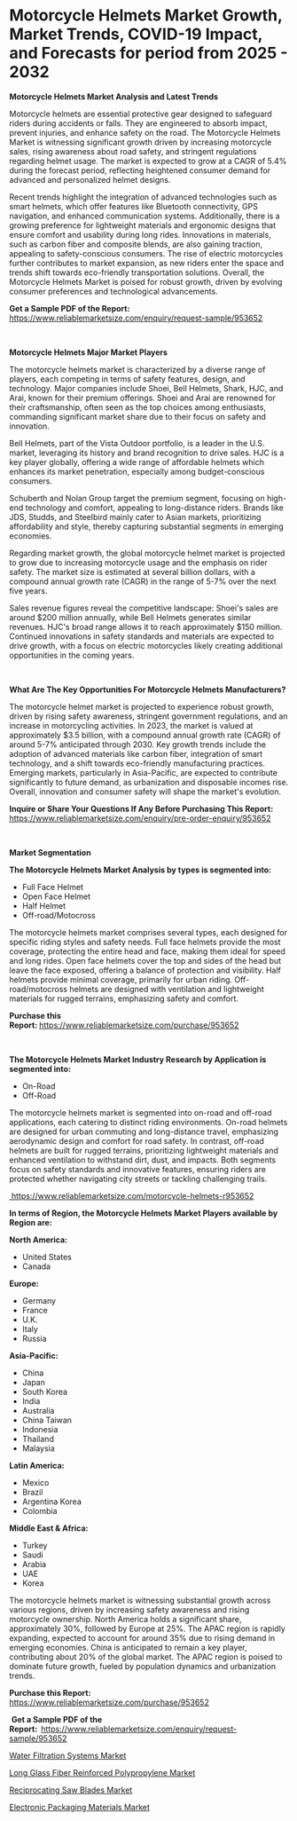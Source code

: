 <p><h1>Motorcycle Helmets Market Growth, Market Trends, COVID-19 Impact, and Forecasts for period from 2025 - 2032</h1></p><p><strong>Motorcycle Helmets Market Analysis and Latest Trends</strong></p>
<p><p>Motorcycle helmets are essential protective gear designed to safeguard riders during accidents or falls. They are engineered to absorb impact, prevent injuries, and enhance safety on the road. The Motorcycle Helmets Market is witnessing significant growth driven by increasing motorcycle sales, rising awareness about road safety, and stringent regulations regarding helmet usage. The market is expected to grow at a CAGR of 5.4% during the forecast period, reflecting heightened consumer demand for advanced and personalized helmet designs.</p><p>Recent trends highlight the integration of advanced technologies such as smart helmets, which offer features like Bluetooth connectivity, GPS navigation, and enhanced communication systems. Additionally, there is a growing preference for lightweight materials and ergonomic designs that ensure comfort and usability during long rides. Innovations in materials, such as carbon fiber and composite blends, are also gaining traction, appealing to safety-conscious consumers. The rise of electric motorcycles further contributes to market expansion, as new riders enter the space and trends shift towards eco-friendly transportation solutions. Overall, the Motorcycle Helmets Market is poised for robust growth, driven by evolving consumer preferences and technological advancements.</p></p>
<p><strong>Get a Sample PDF of the Report:&nbsp;</strong> <a href="https://www.reliablemarketsize.com/enquiry/request-sample/953652?utm_campaign=2034&utm_medium=2&utm_source=Github&utm_content=ia&utm_term=07032025&utm_id=motorcycle-helmets">https://www.reliablemarketsize.com/enquiry/request-sample/953652</a></p>
<p>&nbsp;</p>
<p><strong>Motorcycle Helmets Major Market Players</strong></p>
<p><p>The motorcycle helmets market is characterized by a diverse range of players, each competing in terms of safety features, design, and technology. Major companies include Shoei, Bell Helmets, Shark, HJC, and Arai, known for their premium offerings. Shoei and Arai are renowned for their craftsmanship, often seen as the top choices among enthusiasts, commanding significant market share due to their focus on safety and innovation.</p><p>Bell Helmets, part of the Vista Outdoor portfolio, is a leader in the U.S. market, leveraging its history and brand recognition to drive sales. HJC is a key player globally, offering a wide range of affordable helmets which enhances its market penetration, especially among budget-conscious consumers.</p><p>Schuberth and Nolan Group target the premium segment, focusing on high-end technology and comfort, appealing to long-distance riders. Brands like JDS, Studds, and Steelbird mainly cater to Asian markets, prioritizing affordability and style, thereby capturing substantial segments in emerging economies.</p><p>Regarding market growth, the global motorcycle helmet market is projected to grow due to increasing motorcycle usage and the emphasis on rider safety. The market size is estimated at several billion dollars, with a compound annual growth rate (CAGR) in the range of 5-7% over the next five years.</p><p>Sales revenue figures reveal the competitive landscape: Shoei's sales are around $200 million annually, while Bell Helmets generates similar revenues. HJC's broad range allows it to reach approximately $150 million. Continued innovations in safety standards and materials are expected to drive growth, with a focus on electric motorcycles likely creating additional opportunities in the coming years.</p></p>
<p>&nbsp;</p>
<p><strong>What Are The Key Opportunities For Motorcycle Helmets Manufacturers?</strong></p>
<p><p>The motorcycle helmet market is projected to experience robust growth, driven by rising safety awareness, stringent government regulations, and an increase in motorcycling activities. In 2023, the market is valued at approximately $3.5 billion, with a compound annual growth rate (CAGR) of around 5-7% anticipated through 2030. Key growth trends include the adoption of advanced materials like carbon fiber, integration of smart technology, and a shift towards eco-friendly manufacturing practices. Emerging markets, particularly in Asia-Pacific, are expected to contribute significantly to future demand, as urbanization and disposable incomes rise. Overall, innovation and consumer safety will shape the market's evolution.</p></p>
<p><strong>Inquire or Share Your Questions If Any Before Purchasing This Report:</strong> <a href="https://www.reliablemarketsize.com/enquiry/pre-order-enquiry/953652?utm_campaign=2034&utm_medium=2&utm_source=Github&utm_content=ia&utm_term=07032025&utm_id=motorcycle-helmets">https://www.reliablemarketsize.com/enquiry/pre-order-enquiry/953652</a></p>
<p>&nbsp;</p>
<p><strong>Market Segmentation</strong></p>
<p><strong>The Motorcycle Helmets Market Analysis by types is segmented into:</strong></p>
<p><ul><li>Full Face Helmet</li><li>Open Face Helmet</li><li>Half Helmet</li><li>Off-road/Motocross</li></ul></p>
<p><p>The motorcycle helmets market comprises several types, each designed for specific riding styles and safety needs. Full face helmets provide the most coverage, protecting the entire head and face, making them ideal for speed and long rides. Open face helmets cover the top and sides of the head but leave the face exposed, offering a balance of protection and visibility. Half helmets provide minimal coverage, primarily for urban riding. Off-road/motocross helmets are designed with ventilation and lightweight materials for rugged terrains, emphasizing safety and comfort.</p></p>
<p><strong>Purchase this Report:&nbsp;</strong><a href="https://www.reliablemarketsize.com/purchase/953652?utm_campaign=2034&utm_medium=2&utm_source=Github&utm_content=ia&utm_term=07032025&utm_id=motorcycle-helmets">https://www.reliablemarketsize.com/purchase/953652</a></p>
<p>&nbsp;</p>
<p><strong>The Motorcycle Helmets Market Industry Research by Application is segmented into:</strong></p>
<p><ul><li>On-Road</li><li>Off-Road</li></ul></p>
<p><p>The motorcycle helmets market is segmented into on-road and off-road applications, each catering to distinct riding environments. On-road helmets are designed for urban commuting and long-distance travel, emphasizing aerodynamic design and comfort for road safety. In contrast, off-road helmets are built for rugged terrains, prioritizing lightweight materials and enhanced ventilation to withstand dirt, dust, and impacts. Both segments focus on safety standards and innovative features, ensuring riders are protected whether navigating city streets or tackling challenging trails.</p></p>
<p><a href="https://www.reliablemarketsize.com/motorcycle-helmets-r953652?utm_campaign=2034&utm_medium=2&utm_source=Github&utm_content=ia&utm_term=07032025&utm_id=motorcycle-helmets">&nbsp;https://www.reliablemarketsize.com/motorcycle-helmets-r953652</a></p>
<p><strong>In terms of Region, the Motorcycle Helmets Market Players available by Region are:</strong></p>
<p>
    <p> <strong> North America: </strong>
        <ul>
            <li>United States</li>
            <li>Canada</li>
        </ul>
        </p> 
    <p> <strong> Europe: </strong>
        <ul>
            <li>Germany</li>
            <li>France</li>
            <li>U.K.</li>
            <li>Italy</li>
            <li>Russia</li>
        </ul>
        </p> 
    <p> <strong> Asia-Pacific: </strong>
        <ul>
            <li>China</li>
            <li>Japan</li>
            <li>South Korea</li>
            <li>India</li>
            <li>Australia</li>
            <li>China Taiwan</li>
            <li>Indonesia</li>
            <li>Thailand</li>
            <li>Malaysia</li>
        </ul>
        </p> 
    <p> <strong> Latin America: </strong>
        <ul>
            <li>Mexico</li>
            <li>Brazil</li>
            <li>Argentina Korea</li>
            <li>Colombia</li>
        </ul>
        </p> 
    <p> <strong> Middle East & Africa: </strong>
        <ul>
            <li>Turkey</li>
            <li>Saudi</li>
            <li>Arabia</li>
            <li>UAE</li>
            <li>Korea</li>
        </ul>
    </p>
    </p>
<p><p>The motorcycle helmets market is witnessing substantial growth across various regions, driven by increasing safety awareness and rising motorcycle ownership. North America holds a significant share, approximately 30%, followed by Europe at 25%. The APAC region is rapidly expanding, expected to account for around 35% due to rising demand in emerging economies. China is anticipated to remain a key player, contributing about 20% of the global market. The APAC region is poised to dominate future growth, fueled by population dynamics and urbanization trends.</p></p>
<p><strong>Purchase this Report: </strong><a href="https://www.reliablemarketsize.com/purchase/953652?utm_campaign=2034&utm_medium=2&utm_source=Github&utm_content=ia&utm_term=07032025&utm_id=motorcycle-helmets">https://www.reliablemarketsize.com/purchase/953652</a></p>
<p>&nbsp;<strong>Get a Sample PDF of the Report:&nbsp;&nbsp;</strong><a href="https://www.reliablemarketsize.com/enquiry/request-sample/953652?utm_campaign=2034&utm_medium=2&utm_source=Github&utm_content=ia&utm_term=07032025&utm_id=motorcycle-helmets">https://www.reliablemarketsize.com/enquiry/request-sample/953652</a></p>
<p><strong></strong></p>
<p><p><a href="https://github.com/sujunstevce/Market-Research-Report-List-1/blob/main/water-filtration-systems-market.md?utm_campaign=2034&utm_medium=2&utm_source=Github&utm_content=ia&utm_term=07032025&utm_id=motorcycle-helmets">Water Filtration Systems Market</a></p><p><a href="https://github.com/delcirodda4f/Market-Research-Report-List-1/blob/main/long-glass-fiber-reinforced-polypropylene-market.md?utm_campaign=2034&utm_medium=2&utm_source=Github&utm_content=ia&utm_term=07032025&utm_id=motorcycle-helmets">Long Glass Fiber Reinforced Polypropylene Market</a></p><p><a href="https://github.com/ChiragRp1/Market-Research-Report-List-7/blob/main/reciprocating-saw-blades-market.md?utm_campaign=2034&utm_medium=2&utm_source=Github&utm_content=ia&utm_term=07032025&utm_id=motorcycle-helmets">Reciprocating Saw Blades Market</a></p><p><a href="https://github.com/seherlouize/Market-Research-Report-List-1/blob/main/electronic-packaging-materials-market.md?utm_campaign=2034&utm_medium=2&utm_source=Github&utm_content=ia&utm_term=07032025&utm_id=motorcycle-helmets">Electronic Packaging Materials Market</a></p></p>
